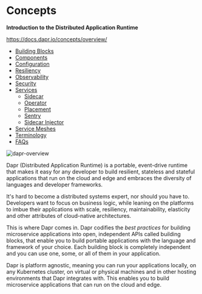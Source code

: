 # Concepts

**Introduction to the Distributed Application Runtime**  

https://docs.dapr.io/concepts/overview/

* [Building Blocks](./building-blocks.md)
* [Components](./components.md)
* [Configuration](./configuration.md)
* [Resiliency](./resiliency.md)
* [Observability](./observability.md)
* [Security](./security.md)
* [Services](./services/)
    * [Sidecar](./services/sidecar.md)
    * [Operator](./services/operator.md)
    * [Placement](./services/placement.md)
    * [Sentry](./services/sentry.md)
    * [Sidecar Injector](./services/sidecar-injector.md)
* [Service Meshes](./service-meshes.md)
* [Terminology](./terminology.md)
* [FAQs](./faqs.md)

![dapr-overview](https://docs.dapr.io/images/overview.png)

Dapr (Distributed Application Runtime) is a portable, event-drive runtime that makes it easy for any developer to build resilient, stateless and stateful applications that run on the cloud and edge and embraces the diversity of languages and developer frameworks.

It's hard to become a distributed systems expert, nor should you have to. Developers want to focus on business logic, while leaning on the platforms to imbue their applications with scale, resiliency, maintainability, elasticity and other attributes of cloud-native architectures.

This is where Dapr comes in. Dapr codifies the *best practices* for building microservice applications into open, independent APIs called building blocks, that enable you to build portable applications with the language and framework of your choice. Each building block is completely independent and you can use one, some, or all of them in your application.

Dapr is platform agnostic, meaning you can run your applications locally, on any Kubernetes cluster, on virtual or physical machines and in other hosting environments that Dapr integrates with. This enables you to build microservice applications that can run on the cloud and edge.